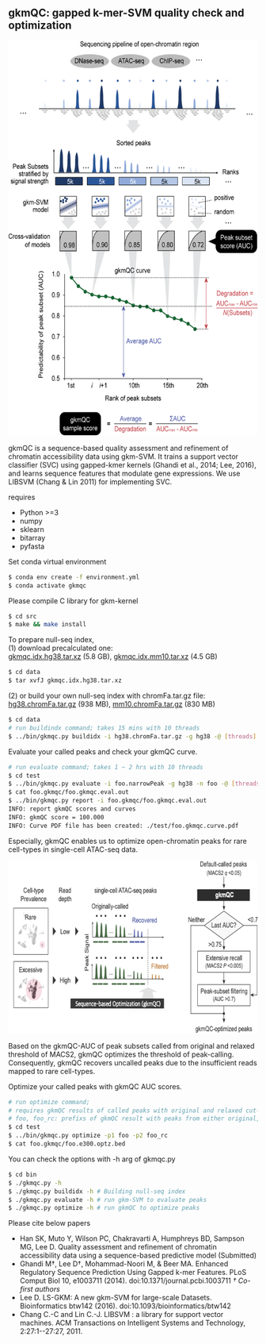 ## gkmQC: gapped k-mer-SVM quality check and optimization

<p align="center">
<img src="./gkmQC_concept.png" width="597" height="796" /> 
</p>

gkmQC is a sequence-based quality assessment and refinement of
chromatin accessibility data using gkm-SVM.
It trains a support vector classifier (SVC) using gapped-kmer kernels
(Ghandi et al., 2014; Lee, 2016), and learns sequence features that modulate
gene expressions. We use LIBSVM (Chang & Lin 2011) for implementing SVC.


requires 

* Python >=3
* numpy
* sklearn
* bitarray
* pyfasta

Set conda virtual environment
```bash
$ conda env create -f environment.yml
$ conda activate gkmqc
```


Please compile C library for gkm-kernel
```bash
$ cd src
$ make && make install
```


To prepare null-seq index,\
(1) download precalculated one:\
[gkmqc.idx.hg38.tar.xz](https://www.dropbox.com/scl/fi/koex9l5ywkyjkd7yfejex/gkmqc.idx.hg38.tar.xz?rlkey=8urc5nbgbqjd6crwtdsnroc6o&st=rboiiiqp&dl=0) (5.8 GB), [gkmqc.idx.mm10.tar.xz](https://www.dropbox.com/scl/fi/zk9jbbg9pjj2z1px2q0z8/gkmqc.idx.mm10.tar.xz?rlkey=rz9r3o0lyjgavykwry53zc99o&st=ur7gehqf&dl=0) (4.5 GB)
```bash
$ cd data
$ tar xvfJ gkmqc.idx.hg38.tar.xz
```

(2) or build your own null-seq index with chromFa.tar.gz file:\
[hg38.chromFa.tar.gz](https://hgdownload.soe.ucsc.edu/goldenPath/hg38/bigZips/hg38.chromFa.tar.gz) (938 MB), [mm10.chromFa.tar.gz](https://hgdownload.soe.ucsc.edu/goldenPath/mm10/bigZips/chromFa.tar.gz) (830 MB)
```bash
$ cd data
# run buildindx command; takes 15 mins with 10 threads
$ ../bin/gkmqc.py buildidx -i hg38.chromFa.tar.gz -g hg38 -@ [threads]
```


Evaluate your called peaks and check your gkmQC curve.
```bash
# run evaluate command; takes 1 ~ 2 hrs with 10 threads
$ cd test
$ ../bin/gkmqc.py evaluate -i foo.narrowPeak -g hg38 -n foo -@ [threads]
$ cat foo.gkmqc/foo.gkmqc.eval.out
$ ../bin/gkmqc.py report -i foo.gkmqc/foo.gkmqc.eval.out
INFO: report gkmQC scores and curves
INFO: gkmQC score = 100.000
INFO: Curve PDF file has been created: ./test/foo.gkmqc.curve.pdf
```

Especially, gkmQC enables us to optimize open-chromatin peaks
for rare cell-types in single-cell ATAC-seq data.

<p align="center">
<img src="./gkmQC_optz_rev.png" width="675" height="348" />
</p>

Based on the gkmQC-AUC of peak subsets
called from original and relaxed threshold of MACS2,
gkmQC optimizes the threshold of peak-calling.
Consequently, gkmQC recovers uncalled peaks
due to the insufficient reads mapped to rare cell-types.

Optimize your called peaks with gkmQC AUC scores.
```bash
# run optimize command;
# requires gkmQC results of called peaks with original and relaxed cut-off
# foo, foo_rc: prefixs of gkmQC result with peaks from either original, relaxed cut-off
$ cd test
$ ../bin/gkmqc.py optimize -p1 foo -p2 foo_rc
$ cat foo.gkmqc/foo.e300.optz.bed
```

You can check the options with -h arg of gkmqc.py
```bash
$ cd bin
$ ./gkmqc.py -h
$ ./gkmqc.py buildidx -h # Building null-seq index
$ ./gkmqc.py evaluate -h # run gkm-SVM to evaluate peaks
$ ./gkmqc.py optimize -h # run gkmQC to optimize peaks
```


Please cite below papers
* Han SK, Muto Y, Wilson PC, Chakravarti A, Humphreys BD, Sampson MG, Lee D. Quality assessment and refinement of chromatin accessibility data using a sequence-based predictive model (Submitted)
* Ghandi M†, Lee D†, Mohammad-Noori M, & Beer MA. Enhanced Regulatory Sequence Prediction Using Gapped k-mer Features. PLoS Comput Biol 10, e1003711 (2014). doi:10.1371/journal.pcbi.1003711 *† Co-first authors*
* Lee D. LS-GKM: A new gkm-SVM for large-scale Datasets. Bioinformatics btw142 (2016). doi:10.1093/bioinformatics/btw142
* Chang C.-C and Lin C.-J. LIBSVM : a library for support vector machines. ACM Transactions on Intelligent Systems and Technology, 2:27:1--27:27, 2011.

